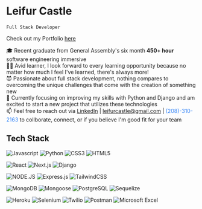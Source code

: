 # Leifur Castle

`Full Stack Developer`

Check out my Portfolio [here](https://leifurcastle.com)

🎓 Recent graduate from General Assembly's six month **450+ hour** software engineering immersive
<br />
👨‍💻 Avid learner, I look forward to every learning opportunity because no matter how much I feel I've learned, there's always more!
<br />
😈 Passionate about full stack development, nothing compares to overcoming the unique challenges that come with the creation of something new
<br />
🌱 Currently focusing on improving my skills with Python and Django and am excited to start a new project that utilizes these technologies
<br />
📫 Feel free to reach out via [LinkedIn](https://www.linkedin.com/in/leifurcastle) | leifurcastle@gmail.com | <span style="color:#2F81F7" >(208)-310-2163</span> to collborate, connect, or if you believe I'm good fit for your team

## Tech Stack

![Javascript](https://img.shields.io/badge/Javascript-F7DF1E?style=for-the-badge&logo=javascript&logoColor=white)
![Python](https://img.shields.io/badge/Python-3776AB?style=for-the-badge&logo=python&logoColor=white)
![CSS3](https://img.shields.io/badge/CSS3-1572B6?style=for-the-badge&logo=css3&logoColor=white)
![HTML5](https://img.shields.io/badge/HTML5-E34F26?style=for-the-badge&logo=HTML5&logoColor=white)
<br />

![React](https://img.shields.io/badge/React-20232A?style=for-the-badge&logo=react&logoColor=61DAFB)
![Next.js](https://img.shields.io/badge/next.js-000000?style=for-the-badge&logo=nextdotjs&logoColor=white)
![Django](https://img.shields.io/badge/Django-092E20?style=for-the-badge&logo=Django&logoColor=white)
<br />

![NODE.JS](https://img.shields.io/badge/Node.js-339933?style=for-the-badge&logo=nodedotjs&logoColor=white)
![Express.js](https://img.shields.io/badge/Express.js-000000?style=for-the-badge&logo=express&logoColor=white)
![TailwindCSS](https://img.shields.io/badge/Tailwind.css-06B6D4?style=for-the-badge&logo=tailwind-css&logoColor=white)
<br />

![MongoDB](https://img.shields.io/badge/MongoDB-4EA94B?style=for-the-badge&logo=mongodb&logoColor=white)
![Mongoose](https://img.shields.io/badge/Mongoose-880000?style=for-the-badge&logo=mongoose&logoColor=white)
![PostgreSQL](https://img.shields.io/badge/PostgreSQL-4169E1?style=for-the-badge&logo=PostgreSQL&logoColor=white)
![Sequelize](https://img.shields.io/badge/Sequelize-52B0E7?style=for-the-badge&logo=Sequelize&logoColor=white)
<br />

![Heroku](https://img.shields.io/badge/Heroku-430098?style=for-the-badge&logo=heroku&logoColor=white)
![Selenium](https://img.shields.io/badge/Selenium-43B02A?style=for-the-badge&logo=Selenium&logoColor=white)
![Twilio](https://img.shields.io/badge/Twilio-F22F46?style=for-the-badge&logo=twilio&logoColor=white)
![Postman](https://img.shields.io/badge/Postman-FF6C37?style=for-the-badge&logo=Postman&logoColor=white)
![Microsoft Excel](https://img.shields.io/badge/Microsoft_Excel-217346?style=for-the-badge&logo=MicrosoftExcel&logoColor=white)
